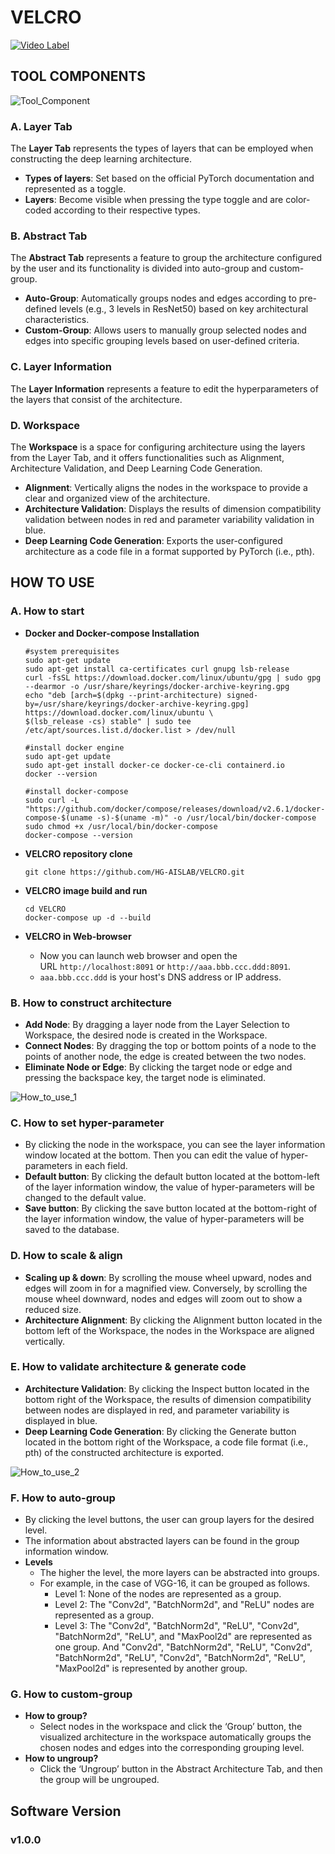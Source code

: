 # VELCRO

[![Video Label](http://img.youtube.com/vi/56pu6XN66_M/0.jpg)](https://youtu.be/56pu6XN66_M)

## TOOL COMPONENTS

![Tool_Component](https://github.com/HG-AISLAB/VELCRO/assets/50777504/17783954-615b-455e-bc8a-96d409d9625f)

### A. Layer Tab
The **Layer Tab** represents the types of layers that can be employed when constructing the deep learning architecture.
- **Types of layers**: Set based on the official PyTorch documentation and represented as a toggle.
- **Layers**: Become visible when pressing the type toggle and are color-coded according to their respective types.

### B. Abstract Tab
The **Abstract Tab** represents a feature to group the architecture configured by the user and its functionality is divided into auto-group and custom-group.
- **Auto-Group**: Automatically groups nodes and edges according to pre-defined levels (e.g., 3 levels in ResNet50) based on key architectural characteristics.
- **Custom-Group**: Allows users to manually group selected nodes and edges into specific grouping levels based on user-defined criteria.

### C. Layer Information
The **Layer Information** represents a feature to edit the hyperparameters of the layers that consist of the architecture.

### D. Workspace
The **Workspace** is a space for configuring architecture using the layers from the Layer Tab, and it offers functionalities such as Alignment, Architecture Validation, and Deep Learning Code Generation.
- **Alignment**: Vertically aligns the nodes in the workspace to provide a clear and organized view of the architecture.
- **Architecture Validation**: Displays the results of dimension compatibility validation between nodes in red and parameter variability validation in blue.
- **Deep Learning Code Generation**: Exports the user-configured architecture as a code file in a format supported by PyTorch (i.e., pth).

## HOW TO USE

### A. How to start
- **Docker and Docker-compose Installation**

      #system prerequisites
      sudo apt-get update
      sudo apt-get install ca-certificates curl gnupg lsb-release
      curl -fsSL https://download.docker.com/linux/ubuntu/gpg | sudo gpg --dearmor -o /usr/share/keyrings/docker-archive-keyring.gpg
      echo "deb [arch=$(dpkg --print-architecture) signed-by=/usr/share/keyrings/docker-archive-keyring.gpg] https://download.docker.com/linux/ubuntu \
      $(lsb_release -cs) stable" | sudo tee /etc/apt/sources.list.d/docker.list > /dev/null

      #install docker engine
      sudo apt-get update
      sudo apt-get install docker-ce docker-ce-cli containerd.io
      docker --version

      #install docker-compose
      sudo curl -L "https://github.com/docker/compose/releases/download/v2.6.1/docker-compose-$(uname -s)-$(uname -m)" -o /usr/local/bin/docker-compose
      sudo chmod +x /usr/local/bin/docker-compose
      docker-compose --version
   
- **VELCRO repository clone**

      git clone https://github.com/HG-AISLAB/VELCRO.git

- **VELCRO image build and run**

      cd VELCRO
      docker-compose up -d --build

- **VELCRO in Web-browser**
  - Now you can launch web browser and open the URL `http://localhost:8091` or `http://aaa.bbb.ccc.ddd:8091`.
  - `aaa.bbb.ccc.ddd` is your host's DNS address or IP address.
    
### B. How to construct architecture

- **Add Node**: By dragging a layer node from the Layer Selection to Workspace, the desired node is created in the Workspace.
- **Connect Nodes**: By dragging the top or bottom points of a node to the points of another node, the edge is created between the two nodes.
- **Eliminate Node or Edge**: By clicking the target node or edge and pressing the backspace key, the target node is eliminated.

![How_to_use_1](https://github.com/HG-AISLAB/VELCRO/assets/50777504/651609e8-fdbf-40f8-9e52-0ed7b0c66dc8)

### C. **How to set hyper-parameter**

- By clicking the node in the workspace, you can see the layer information window located at the bottom. Then you can edit the value of hyper-parameters in each field.
- **Default button**: By clicking the default button located at the bottom-left of the layer information window, the value of hyper-parameters will be changed to the default value.
- **Save button**: By clicking the save button located at the bottom-right of the layer information window, the value of hyper-parameters will be saved to the database.

### D. How to scale & align

- **Scaling up & down**: By scrolling the mouse wheel upward, nodes and edges will zoom in for a magnified view. Conversely, by scrolling the mouse wheel downward, nodes and edges will zoom out to show a reduced size.
- **Architecture Alignment**: By clicking the Alignment button located in the bottom left of the Workspace, the nodes in the Workspace are aligned vertically.

### E. How to validate architecture & generate code

- **Architecture Validation**: By clicking the Inspect button located in the bottom right of the Workspace, the results of dimension compatibility between nodes are displayed in red, and parameter variability is displayed in blue.
- **Deep Learning Code Generation**: By clicking the Generate button located in the bottom right of the Workspace, a code file format (i.e., pth) of the constructed architecture is exported.

![How_to_use_2](https://github.com/HG-AISLAB/VELCRO/assets/50777504/8cefd0ff-5ed9-474d-b78e-e6ef39f04824)

### F. How to auto-group

- By clicking the level buttons, the user can group layers for the desired level.
- The information about abstracted layers can be found in the group information window.
- **Levels**
    - The higher the level, the more layers can be abstracted into groups.
    - For example, in the case of VGG-16, it can be grouped as follows.
        - Level 1: None of the nodes are represented as a group.
        - Level 2: The "Conv2d", "BatchNorm2d", and "ReLU" nodes are represented as a group.
        - Level 3: The "Conv2d", "BatchNorm2d", "ReLU", "Conv2d", "BatchNorm2d", "ReLU", and "MaxPool2d" are represented as one group. And "Conv2d", "BatchNorm2d", "ReLU", "Conv2d", "BatchNorm2d", "ReLU", "Conv2d", "BatchNorm2d", "ReLU", "MaxPool2d" is represented by another group.

### G. How to custom-group

- **How to group?**
    - Select nodes in the workspace and click the ‘Group’ button, the visualized architecture in the workspace automatically groups the chosen nodes and edges into the corresponding grouping level.
- **How to ungroup?**
    - Click the ‘Ungroup’ button in the Abstract Architecture Tab, and then the group will be ungrouped.

## Software Version
### v1.0.0
